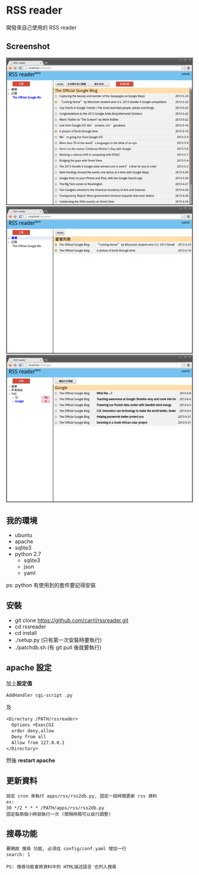 RSS reader
==========

開發來自己使用的 RSS reader

Screenshot
----------
![圖片2](https://github.com/carrl/rssreader/raw/master/screenshot/screenshot2.png)
![圖片3](https://github.com/carrl/rssreader/raw/master/screenshot/screenshot3.png)
![圖片4](https://github.com/carrl/rssreader/raw/master/screenshot/screenshot4.png)

我的環境
--------

* ubuntu
* apache
* sqlite3
* python 2.7
  * sqlite3
  * json
  * yaml

ps: python 有使用到的套件要記得安裝
	
安裝
----
* git clone https://github.com/carrl/rssreader.git
* cd rssreader
* cd install
* ./setup.py (只有第一次安裝時要執行)
* ./patchdb.sh (有 git pull 後就要執行)

apache 設定
-----------
加上**設定值**

	AddHandler cgi-script .py

及

	<Directory /PATH/rssreader>
	  Options +ExecCGI
	  order deny,allow
	  Deny from all
	  Allow from 127.0.0.1
	</Directory>

然後 **restart apache**

更新資料
--------
	設定 cron 來執行 apps/rss/rss2db.py, 固定一段時間更新 rss 資料
	ex:
	30 */2 * * * /PATH/apps/rss/rss2db.py
	固定每兩個小時就執行一次 (間隔時間可以自行調整)

搜尋功能
--------
	要開啟 搜尋 功能, 必須在 config/conf.yaml 增加一行
	search: 1
	
	PS: 搜尋功能會將資料中的 HTML描述語言 也列入搜尋
